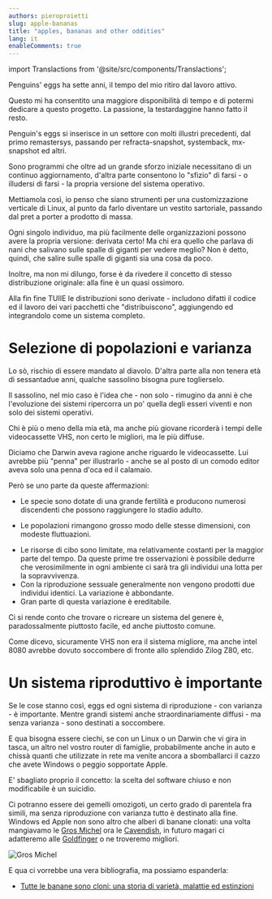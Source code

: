 ```yaml
---
authors: pieroproietti
slug: apple-bananas
title: "apples, bananas and other oddities"
lang: it
enableComments: true
---
```


import Translactions from '@site/src/components/Translactions';

<Translactions />

Penguins' eggs ha sette anni, il tempo del mio ritiro dal lavoro attivo.

Questo mi ha consentito una maggiore disponibilità di tempo e di potermi dedicare a questo progetto. La passione, la testardaggine hanno fatto il resto.

Penguin's eggs si inserisce in un settore con molti illustri precedenti, dal primo remastersys, passando per refracta-snapshot, systemback, mx-snapshot ed altri.

Sono programmi che oltre ad un grande sforzo iniziale necessitano di un continuo aggiornamento, d'altra parte consentono lo "sfizio" di farsi - o illudersi di farsi - la propria versione del sistema operativo.

Mettiamola così, io penso che siano strumenti per una customizzazione verticale di Linux, al punto da farlo diventare un vestito sartoriale, passando dal pret a porter a prodotto di massa.

Ogni singolo individuo, ma più facilmente delle organizzazioni possono avere la propria versione: derivata certo! Ma chi era quello che parlava di nani che salivano sulle spalle di giganti per vedere meglio? Non è detto, quindi, che salire sulle spalle di giganti sia una cosa da poco.

Inoltre, ma non mi dilungo, forse è da rivedere il concetto di stesso distribuzione originale: alla fine è un quasi ossimoro. 

Alla fin fine TUIIE le distribuzioni sono derivate - includono difatti il codice ed il lavoro dei vari pacchetti che "distribuiscono", aggiungendo ed integrandolo come un sistema completo.

# Selezione di popolazioni e varianza
Lo sò, rischio di essere mandato al diavolo. D'altra parte alla non tenera età di sessantadue anni, qualche sassolino bisogna pure toglierselo.

Il sassolino, nel mio caso è l'idea che - non solo - rimugino da anni è che l'evoluzione dei sistemi ripercorra un po' quella degli esseri viventi e non solo dei sistemi operativi.

Chi è più o meno della mia età, ma anche più giovane ricorderà i tempi delle videocassette VHS, non certo le migliori, ma le più diffuse.

Diciamo che Darwin aveva ragione anche riguardo le videocassette. Lui avrebbe più "penna" per illustrarlo - anche se al posto di un comodo editor aveva solo una penna d'oca ed il calamaio.

Però se uno parte da queste affermazioni:

* Le specie sono dotate di una grande fertilità e producono numerosi discendenti che possono raggiungere lo stadio adulto.
+ Le popolazioni rimangono grosso modo delle stesse dimensioni, con modeste fluttuazioni.
* Le risorse di cibo sono limitate, ma relativamente costanti per la maggior parte del tempo. Da queste prime tre osservazioni è possibile dedurre che verosimilmente in ogni ambiente ci sarà tra gli individui una lotta per la sopravvivenza.
* Con la riproduzione sessuale generalmente non vengono prodotti due individui identici. La variazione è abbondante.
* Gran parte di questa variazione è ereditabile.

Ci si rende conto che trovare o ricreare un sistema del genere è, paradossalmente piuttosto facile, ed anche piuttosto comune.

Come dicevo, sicuramente VHS non era il sistema migliore, ma anche intel 8080 avrebbe dovuto soccombere di fronte allo splendido Zilog Z80, etc.

# Un sistema riproduttivo è importante
Se le cose stanno così, eggs ed ogni sistema di riproduzione - con varianza - è importante. Mentre grandi sistemi anche straordinariamente diffusi - ma senza varianza - sono destinati a soccombere.

E qua bisogna essere ciechi, se con un Linux o un Darwin che vi gira in tasca, un altro nel vostro router di famiglie, probabilmente anche in auto e chissà quanti che utilizzate in rete ma venite ancora a sbomballarci il cazzo che avete Windows o peggio sopportate Apple.

E' sbagliato proprio il concetto: la scelta del software chiuso e non modificabile è un suicidio.

Ci potranno essere dei gemelli omozigoti, un certo grado di parentela fra simili, ma senza riproduzione con varianza tutto è destinato alla fine. Windows ed Apple non sono altro che alberi di banane clonati: una volta mangiavamo le [Gros Michel](https://it.wikipedia.org/wiki/Gros_Michel) ora le [Cavendish](https://it.wikipedia.org/wiki/Cavendish_(banana)), in futuro magari ci adatteremo alle [Goldfinger](https://it.wikipedia.org/wiki/FHIA-1) o ne troveremo migliori.

![Gros Michel](https://upload.wikimedia.org/wikipedia/commons/4/4e/Approximately_30_Gros_Michel_Bananas.jpg)

E qua ci vorrebbe una vera bibliografia, ma possiamo espanderla:

* [Tutte le banane sono cloni: una storia di varietà, malattie ed estinzioni](https://www.geopop.it/tutte-le-banane-sono-cloni-una-storia-di-varieta-malattie-ed-estinzioni/)

